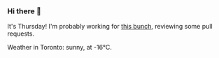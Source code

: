 ### Hi there :wave:

It's Thursday! I'm probably working for [this bunch](https://github.com/kohofinancial), reviewing some pull requests.

Weather in Toronto: sunny, at -16°C.
